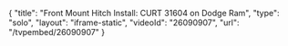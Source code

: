 {
    "title": "Front Mount Hitch Install: CURT 31604 on Dodge Ram",
    "type": "solo",
    "layout": "iframe-static",
    "videoId": "26090907",
    "url": "\/tvpembed\/26090907"
}